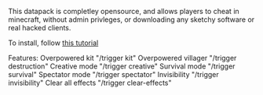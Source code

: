 This datapack is completley opensource, and allows players to cheat in minecraft, without admin privleges, or downloading any sketchy software or real hacked clients.

To install, follow [this tutorial](https://www.youtube.com/watch?v=me0M8UHynB8) 

Features:
Overpowered kit "/trigger kit"
Overpowered villager "/trigger destruction"
Creative mode "/trigger creative"
Survival mode "/trigger survival"
Spectator mode "/trigger spectator"
Invisibility "/trigger invisibility"
Clear all effects "/trigger clear-effects"
